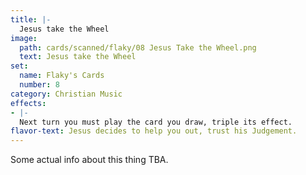 ```yaml
---
title: |-
  Jesus take the Wheel
image: 
  path: cards/scanned/flaky/08 Jesus Take the Wheel.png
  text: Jesus take the Wheel
set:
  name: Flaky's Cards
  number: 8
category: Christian Music
effects: 
- |-
  Next turn you must play the card you draw, triple its effect.
flavor-text: Jesus decides to help you out, trust his Judgement.
---
```

Some actual info about this thing TBA.
